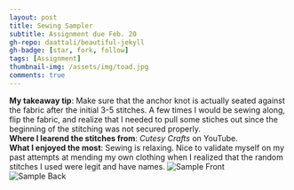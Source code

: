 ```yaml
---
layout: post
title: Sewing Sampler
subtitle: Assignment due Feb. 20
gh-repo: daattali/beautiful-jekyll
gh-badge: [star, fork, follow]
tags: [Assignment]
thumbnail-img: /assets/img/toad.jpg
comments: true
---
```


**My takeaway tip**: Make sure that the anchor knot is actually seated against the fabric after the initial 3-5 stitches. A few times I would be sewing along, flip the fabric, and realize that I needed to pull some stiches out since the beginning of the stitching was not secured properly.  
**Where I learend the stitches from**: *Cutesy Crafts* on YouTube.  
**What I enjoyed the most**: Sewing is relaxing. Nice to validate myself on my past attempts at mending my own clothing when I realized that the random stitches I used were legit and have names.
![Sample Front](https://darrendywang.github.io/assets/img/stitchPracticeFront.jpg)  
![Sample Back](https://darrendywang.github.io/assets/img/stitchPracticeBack.jpg)
